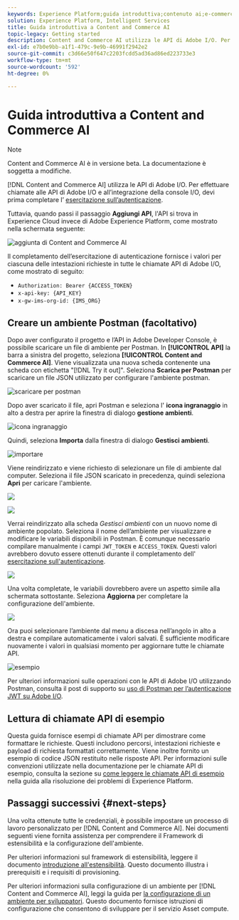 ```yaml
---
keywords: Experience Platform;guida introduttiva;contenuto ai;e-commerce;contenuti e commerce ai
solution: Experience Platform, Intelligent Services
title: Guida introduttiva a Content and Commerce AI
topic-legacy: Getting started
description: Content and Commerce AI utilizza le API di Adobe I/O. Per effettuare chiamate alle API di Adobe I/O e all’integrazione della console I/O, devi prima completare l’esercitazione sull’autenticazione.
exl-id: e7b0e9bb-a1f1-479c-9e9b-46991f2942e2
source-git-commit: c3d66e50f647c2203fcdd5ad36ad86ed223733e3
workflow-type: tm+mt
source-wordcount: '592'
ht-degree: 0%

---
```


# Guida introduttiva a Content and Commerce AI

>[!NOTE]
>
>Content and Commerce AI è in versione beta. La documentazione è soggetta a modifiche.

[!DNL Content and Commerce AI] utilizza le API di Adobe I/O. Per effettuare chiamate alle API di Adobe I/O e all’integrazione della console I/O, devi prima completare l’ [esercitazione sull’autenticazione](https://www.adobe.com/go/platform-api-authentication-en).

Tuttavia, quando passi il passaggio **Aggiungi API**, l&#39;API si trova in Experience Cloud invece di Adobe Experience Platform, come mostrato nella schermata seguente:

![aggiunta di Content and Commerce AI](./images/add-api.png)

Il completamento dell’esercitazione di autenticazione fornisce i valori per ciascuna delle intestazioni richieste in tutte le chiamate API di Adobe I/O, come mostrato di seguito:

- `Authorization: Bearer {ACCESS_TOKEN}`
- `x-api-key: {API_KEY}`
- `x-gw-ims-org-id: {IMS_ORG}`

## Creare un ambiente Postman (facoltativo)

Dopo aver configurato il progetto e l’API in Adobe Developer Console, è possibile scaricare un file di ambiente per Postman. In **[!UICONTROL API]** la barra a sinistra del progetto, seleziona **[!UICONTROL Content and Commerce AI]**. Viene visualizzata una nuova scheda contenente una scheda con etichetta &quot;[!DNL Try it out]&quot;. Seleziona **Scarica per Postman** per scaricare un file JSON utilizzato per configurare l&#39;ambiente postman.

![scaricare per postman](./images/add-to-postman.png)

Dopo aver scaricato il file, apri Postman e seleziona l&#39; **icona ingranaggio** in alto a destra per aprire la finestra di dialogo **gestione ambienti**.

![icona ingranaggio](./images/select-gear-icon.png)

Quindi, seleziona **Importa** dalla finestra di dialogo **Gestisci ambienti**.

![importare](./images/import.png)

Viene reindirizzato e viene richiesto di selezionare un file di ambiente dal computer. Seleziona il file JSON scaricato in precedenza, quindi seleziona **Apri** per caricare l&#39;ambiente.

![](./images/choose-your-file.png)

![](./images/click-open.png)

Verrai reindirizzato alla scheda *Gestisci ambienti* con un nuovo nome di ambiente popolato. Seleziona il nome dell’ambiente per visualizzare e modificare le variabili disponibili in Postman. È comunque necessario compilare manualmente i campi `JWT_TOKEN` e `ACCESS_TOKEN`. Questi valori avrebbero dovuto essere ottenuti durante il completamento dell&#39; [esercitazione sull&#39;autenticazione](https://www.adobe.com/go/platform-api-authentication-en).

![](./images/re-direct.png)

Una volta completate, le variabili dovrebbero avere un aspetto simile alla schermata sottostante. Seleziona **Aggiorna** per completare la configurazione dell&#39;ambiente.

![](./images/final-environment.png)

Ora puoi selezionare l’ambiente dal menu a discesa nell’angolo in alto a destra e compilare automaticamente i valori salvati. È sufficiente modificare nuovamente i valori in qualsiasi momento per aggiornare tutte le chiamate API.

![esempio](./images/select-environment.png)

Per ulteriori informazioni sulle operazioni con le API di Adobe I/O utilizzando Postman, consulta il post di supporto su [uso di Postman per l’autenticazione JWT su Adobe I/O](https://medium.com/adobetech/using-postman-for-jwt-authentication-on-adobe-i-o-7573428ffe7f).

## Lettura di chiamate API di esempio

Questa guida fornisce esempi di chiamate API per dimostrare come formattare le richieste. Questi includono percorsi, intestazioni richieste e payload di richiesta formattati correttamente. Viene inoltre fornito un esempio di codice JSON restituito nelle risposte API. Per informazioni sulle convenzioni utilizzate nella documentazione per le chiamate API di esempio, consulta la sezione su [come leggere le chiamate API di esempio](../../landing/troubleshooting.md) nella guida alla risoluzione dei problemi di Experience Platform.

## Passaggi successivi {#next-steps}

Una volta ottenute tutte le credenziali, è possibile impostare un processo di lavoro personalizzato per [!DNL Content and Commerce AI]. Nei documenti seguenti viene fornita assistenza per comprendere il Framework di estensibilità e la configurazione dell&#39;ambiente.

Per ulteriori informazioni sul framework di estensibilità, leggere il documento [introduzione all&#39;estensibilità](https://experienceleague.adobe.com/docs/asset-compute/using/extend/understand-extensibility.html). Questo documento illustra i prerequisiti e i requisiti di provisioning.

Per ulteriori informazioni sulla configurazione di un ambiente per [!DNL Content and Commerce AI], leggi la guida per [la configurazione di un ambiente per sviluppatori](https://experienceleague.adobe.com/docs/asset-compute/using/extend/setup-environment.html). Questo documento fornisce istruzioni di configurazione che consentono di sviluppare per il servizio Asset compute.
